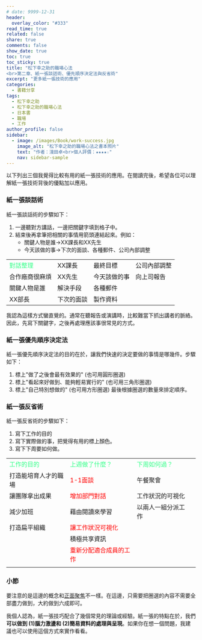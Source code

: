 ```yaml
---
# date: 9999-12-31
header:
  overlay_color: "#333"
read_time: true
related: false
share: true
comments: false
show_date: true
toc: true
toc_sticky: true
title: "松下幸之助的職場心法
<br>第二章、紙一張談話術、優先順序決定法與反省術"
excerpt: "更多紙一張技術的應用"
categories:
  - 書籍分享
tags:
  - 松下幸之助
  - 松下幸之助的職場心法
  - 日本書
  - 職場
  - 工作
author_profile: false
sidebar:
  - image: /images/Book/work-success.jpg
    image_alt: "松下幸之助的職場心法之書本照片"
    text: "作者：淺田卓<br>個人評價：★★★★☆"
    nav: sidebar-sample
---
```

以下列出三個我覺得比較有用的紙一張技術的應用。在閱讀完後，希望各位可以理解紙一張技術背後的優點加以應用。

### 紙一張談話術
紙一張談話術的步驟如下：
1. 一邊聽對方講話，一邊把關鍵字填到格子中。
2. 結束後再拿筆把相關的事情用箭頭連結起來。例如：
   * 關鍵人物是誰->XX課長和XX先生
   * 今天該做的事->下次的面談、各種郵件、公司內部調整

| |  | | |
|-|-|-|-|
|<font color="#3f8">對話整理</font>|XX課長|最終目標|公司內部調整|
|合作廠商很麻煩|XX先生|今天該做的事|向上司報告|
|關鍵人物是誰|解決手段|各種郵件||
|XX部長|下次的面談|製作資料||

我認為這樣方式蠻直覺的。通常在聽報告或演講時，比較難當下抓出講者的脈絡。因此，先寫下關鍵字，之後再處理應該事很常見的方式。

### 紙一張優先順序決定法
紙一張優先順序決定法的目的在於，讓我們快速的決定要做的事情是哪幾件。步驟如下：
1. 標上"做了之後會最有效果的" (也可用圓形圈選)
2. 標上"看起來好做到、能夠輕易實行的"  (也可用三角形圈選)
3. 標上"自己特別想做的"  (也可用方形圈選)
最後根據圈選的數量來排定順序。

### 紙一張反省術
紙一張反省術的步驟如下：
1. 寫下工作的目的
2. 寫下實際做的事，把覺得有用的標上顏色。
3. 寫下下周要如何做。

| |  | | |
|-|-|-|-|
|<font color="#3f8">工作的目的</font>|<font color="#3f8">上週做了什麼？</font>|<font color="#3f8">下周如何過？</font>||
|打造能培育人才的職場|<font color="#f00">1-1面談</font>|午餐聚會||
|讓團隊拿出成果|<font color="#f00">增加部門對話</font>|工作狀況的可視化||
|減少加班|藉由閱讀來學習|以兩人一組分派工作||
|打造扁平組織|<font color="#f00">讓工作狀況可視化</font>|||
||積極共享資訊|||
||<font color="#f00">重新分配適合成員的工作</font>|||
|||||

### 小節
要注意的是這邊的概念和[正面聚焦](/書籍分享/work-success_00)不一樣。在這邊，只需要把圈選的內容不需要全部盡力做到，大約做到六成即可。

我個人認為，紙一張技巧配合了幾個常見的理論或經驗。紙一張的特點在於，我們**可以做到 (1)腦力激盪和 (2)簡易資料的處理與呈現**。如果你在想一個問題，我建議也可以使用這個方式來實作看看。